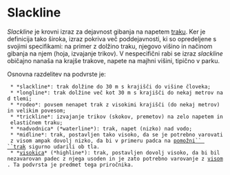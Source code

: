 # Slackline

*Slackline* je krovni izraz za dejavnost gibanja na napetem
[traku](/trak). Ker je definicija tako široka, izraz pokriva
več poddejavnosti, ki so opredeljene s svojimi specifikami: na primer z
dolžino traku, njegovo višino in načinom gibanja na njem (hoja,
izvajanje trikov). V nespecifični rabi se izraz *slackline* običajno
nanaša na krajše trakove, napete na majhni višini, tipično v parku.

Osnovna razdelitev na podvrste je:

` * *slackline*: trak dolžine do 30 m s krajišči do višine človeka;`\
` * *longline*: trak dolžine več kot 30 m s krajišči do nekaj metrov nad tlemi;`\
` * *rodeo*: povsem nenapet trak z visokimi krajišči (do nekaj metrov) in velikim povesom;`\
` * *trickline*: izvajanje trikov (skokov, premetov) na zelo napetem in elastičnem traku;`\
` * *nadvodnica* (*waterline*): trak, napet (nizko) nad vodo;`\
` * *midline*: trak, postavljen tako visoko, da se je potrebno varovati z visom ampak dovolj nizko, da bi v primeru padca na `[`pomožni`` ``trak`](/pomozni-trak)` sigurno udarili ob tla.`\
` * *`[`visokica`](/visokica)`* (*highline*): trak, postavljen dovolj visoko, da bi bil nezavarovan padec z njega usoden in je zato potrebno varovanje z `[`visom`](/vis)`. Ta podvrsta je predmet tega priročnika.`
